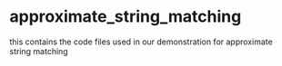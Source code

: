 # approximate_string_matching
this contains the code files used in our demonstration for approximate string matching
